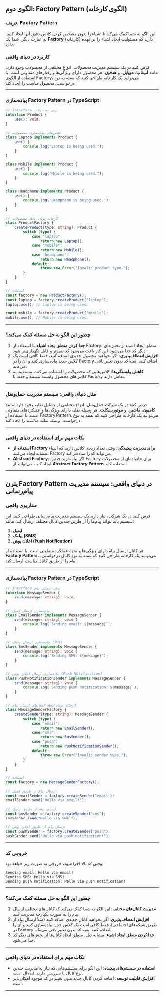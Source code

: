 ## **الگوی دوم: Factory Pattern (الگوی کارخانه)**

### **تعریف Factory Pattern**
این الگو به شما کمک می‌کند تا اشیاء را بدون مشخص کردن کلاس دقیق آنها ایجاد کنید. به عبارت دیگر، شما یک **Factory** (کارخانه) دارید که مسئولیت ایجاد اشیاء را بر عهده دارد.

### **کاربرد در دنیای واقعی**
فرض کنید در یک سیستم مدیریت محصولات، انواع مختلفی از محصولات وجود دارد، مانند **لپ‌تاپ**، **موبایل**، و **هدفون**. هر محصول دارای ویژگی‌ها و رفتارهای متفاوتی است. با استفاده از الگوی Factory، می‌توانید یک کارخانه طراحی کنید که بسته به نوع درخواست، محصول مناسب را ایجاد کند.

---

### **پیاده‌سازی Factory Pattern در TypeScript**

```typescript
// Interface برای محصولات
interface Product {
    use(): void;
}

// کلاس‌های پیاده‌سازی محصولات
class Laptop implements Product {
    use() {
        console.log("Laptop is being used.");
    }
}

class Mobile implements Product {
    use() {
        console.log("Mobile is being used.");
    }
}

class Headphone implements Product {
    use() {
        console.log("Headphone is being used.");
    }
}

// کارخانه برای ایجاد محصولات
class ProductFactory {
    createProduct(type: string): Product {
        switch (type) {
            case "laptop":
                return new Laptop();
            case "mobile":
                return new Mobile();
            case "headphone":
                return new Headphone();
            default:
                throw new Error("Invalid product type.");
        }
    }
}

// استفاده
const factory = new ProductFactory();
const laptop = factory.createProduct("laptop");
laptop.use(); // Laptop is being used.

const mobile = factory.createProduct("mobile");
mobile.use(); // Mobile is being used.
```

---

### **چطور این الگو به حل مسئله کمک می‌کند؟**
1. **جدا کردن منطق ایجاد اشیاء**: با استفاده از Factory، منطق ایجاد اشیاء از بخش‌های دیگر کد جدا می‌شود. این کار باعث می‌شود کد تمیزتر و قابل نگهداری‌تر شود.
2. **افزایش انعطاف‌پذیری**: اگر بخواهید محصول جدیدی اضافه کنید، فقط کافی است یک کلاس جدید پیاده‌سازی کنید و آن را در Factory اضافه کنید. بقیه کد بدون تغییر باقی می‌ماند.
3. **کاهش وابستگی‌ها**: کلاس‌هایی که محصولات را استفاده می‌کنند، مستقیماً به کلاس‌های محصول وابسته نیستند و فقط با Factory تعامل دارند.

---

### **مثال دنیای واقعی: سیستم مدیریت حمل‌ونقل**
فرض کنید در یک شرکت حمل‌ونقل، انواع مختلفی از وسایل نقلیه وجود دارد، مانند **کامیون**، **ماشین**، و **موتورسیکلت**. هر وسیله نقلیه دارای ویژگی‌ها و عملکردهای متفاوتی است. با استفاده از Factory Pattern، می‌توانید یک کارخانه طراحی کنید که بسته به نوع درخواست، وسیله نقلیه مناسب را ایجاد کند.

---

### **نکات مهم برای استفاده در دنیای واقعی**
- **استفاده از Factory برای مدیریت پیچیدگی**: وقتی تعداد زیادی کلاس دارید که اشیاء مشابه ایجاد می‌کنند، Factory می‌تواند کد را ساده‌تر کند.
- **Abstract Factory**: اگر نیاز دارید چندین Factory برای خانواده‌ای از محصولات ایجاد کنید، می‌توانید از **Abstract Factory Pattern** استفاده کنید.

---

## **پترن Factory Pattern در دنیای واقعی: سیستم مدیریت پیام‌رسانی**

### **سناریوی واقعی**
فرض کنید در یک شرکت، نیاز دارید یک سیستم مدیریت پیام‌رسانی طراحی کنید. این سیستم باید بتواند پیام‌ها را از طریق چندین کانال مختلف ارسال کند، مانند:
1. **ایمیل**
2. **پیامک (SMS)**
3. **اعلان پوش (Push Notification)**

هر کانال ارسال پیام دارای ویژگی‌ها و نحوه عملکرد متفاوتی است. با استفاده از **Factory Pattern**، می‌توانید یک کارخانه طراحی کنید که بسته به نوع کانال درخواستی، پیام را از طریق کانال مناسب ارسال کند.

---

### **پیاده‌سازی Factory Pattern در TypeScript**

```typescript
// Interface برای ارسال پیام
interface MessageSender {
    send(message: string): void;
}

// پیاده‌سازی ارسال ایمیل
class EmailSender implements MessageSender {
    send(message: string): void {
        console.log(`Sending email: ${message}`);
    }
}

// پیاده‌سازی ارسال پیامک (SMS)
class SmsSender implements MessageSender {
    send(message: string): void {
        console.log(`Sending SMS: ${message}`);
    }
}

// پیاده‌سازی ارسال اعلان پوش (Push Notification)
class PushNotificationSender implements MessageSender {
    send(message: string): void {
        console.log(`Sending push notification: ${message}`);
    }
}

// کارخانه برای ایجاد کانال‌های ارسال پیام
class MessageSenderFactory {
    createSender(type: string): MessageSender {
        switch (type) {
            case "email":
                return new EmailSender();
            case "sms":
                return new SmsSender();
            case "push":
                return new PushNotificationSender();
            default:
                throw new Error("Invalid sender type.");
        }
    }
}

// استفاده
const factory = new MessageSenderFactory();

// ارسال پیام از طریق ایمیل
const emailSender = factory.createSender("email");
emailSender.send("Hello via email!");

// ارسال پیام از طریق پیامک
const smsSender = factory.createSender("sms");
smsSender.send("Hello via SMS!");

// ارسال پیام از طریق اعلان پوش
const pushSender = factory.createSender("push");
pushSender.send("Hello via push notification!");
```

---

### **خروجی کد**
وقتی کد بالا اجرا شود، خروجی به صورت زیر خواهد بود:

```
Sending email: Hello via email!
Sending SMS: Hello via SMS!
Sending push notification: Hello via push notification!
```

---

### **چطور این الگو به حل مسئله کمک می‌کند؟**
1. **مدیریت کانال‌های مختلف**: این الگو به شما کمک می‌کند که کانال‌های مختلف ارسال پیام را به صورت یکپارچه مدیریت کنید.
2. **افزایش انعطاف‌پذیری**: اگر بخواهید کانال جدیدی اضافه کنید (مثلاً ارسال پیام از طریق شبکه‌های اجتماعی)، فقط کافی است یک کلاس جدید پیاده‌سازی کنید و آن را در Factory اضافه کنید. بقیه کد بدون تغییر باقی می‌ماند.
3. **جدا کردن منطق ایجاد اشیاء**: مشابه قبل، منطق ایجاد کانال‌ها از بخش‌های دیگر کد جدا می‌شود.

---

### **نکات مهم برای استفاده در دنیای واقعی**
- **استفاده در سیستم‌های پیچیده**: این الگو برای سیستم‌هایی که نیاز به مدیریت چندین نوع کانال یا سرویس دارند، ایده‌آل است.
- **افزایش قابلیت توسعه**: اضافه کردن کانال جدید بدون تغییر در کد موجود امکان‌پذیر است.

---

